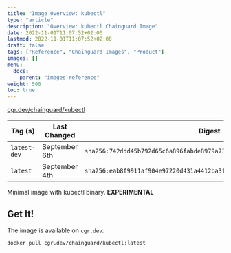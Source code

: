 ```yaml
---
title: "Image Overview: kubectl"
type: "article"
description: "Overview: kubectl Chainguard Image"
date: 2022-11-01T11:07:52+02:00
lastmod: 2022-11-01T11:07:52+02:00
draft: false
tags: ["Reference", "Chainguard Images", "Product"]
images: []
menu:
  docs:
    parent: "images-reference"
weight: 500
toc: true
---
```


[cgr.dev/chainguard/kubectl](https://github.com/chainguard-images/images/tree/main/images/kubectl)

| Tag (s)       | Last Changed  | Digest                                                                    |
|---------------|---------------|---------------------------------------------------------------------------|
|  `latest-dev` | September 6th | `sha256:742ddd45b792d65c6a896fabde8979a739fbb4376e30d7450e8b0aece7a6cbc1` |
|  `latest`     | September 4th | `sha256:eab8f9911af904e97220d431a4412ba3ff31ca80a37f2e2dab90ec5aba9f9640` |



Minimal image with kubectl binary. **EXPERIMENTAL**

## Get It!

The image is available on `cgr.dev`:

```
docker pull cgr.dev/chainguard/kubectl:latest
```

